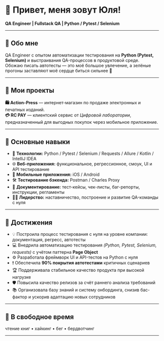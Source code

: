 # 👋 Привет, меня зовут Юля!

**QA Engineer | Fullstack QA | Python / Pytest / Selenium**

---

## 🧩 Обо мне

QA Engineer с опытом автоматизации тестирования на **Python (Pytest, Selenium)** и выстраивания QA-процессов в продуктовой среде.  
Обожаю писать автотесты — это моё большое увлечение, а зелёные прогоны заставляют моё сердце биться сильнее 🤍  

---

## 🚀 Мои проекты

**🛍 Action-Press** — интернет-магазин по продаже электронных и печатных изданий.  
**💳 RC PAY** — клиентский сервис от *Цифровой лаборатории*, предназначенный для выгодных покупок через мобильное приложение.

---

## 🧠 Основные навыки

- 🐍 **Технологии:** Python / Pytest / Selenium / Requests / Allure / Kotlin / IntelliJ IDEA  
- 🌐 **Веб-приложения:** функциональное, регрессионное, смоук, UI и API тестирование  
- 📱 **Мобильные приложения:** iOS / Android  
- 🛠 **Тестирование бэкенда:** Postman / Charles Proxy  
- 📝 **Документирование:** тест-кейсы, чек-листы, баг-репорты, инструкции, регламенты  
- 👩‍🏫 **Лидерство:** наставничество, построение и развитие QA-команды с нуля  

---

## 🌟 Достижения

- 💡 Построила процесс тестирования с нуля на уровне компании: документация, регресс, автотесты  
- 💻 Внедрила автоматизацию тестирования *(Python, Pytest, Selenium, requests)* с учётом паттерна **Page Object**  
- ⚙️ Разработала фреймворк UI и API-тестов на Python с нуля  
- ❗ Обеспечила **90% покрытия автотестами** критичных сценариев  
- 🏆 Поддерживала стабильное качество продукта при высокой нагрузке  
- 🛡 Повысила качество релизов за счёт раннего анализа требований  
- 📚 Организовала базу знаний и систему онбординга, снизив бас-фактор и ускорив адаптацию новых сотрудников  

---

## 📖 В свободное время

чтение книг • хайкинг • бег • бердвотчинг  

---
